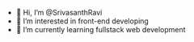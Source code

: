 - 👋 Hi, I’m @SrivasanthRavi
- 👀 I’m interested in front-end developing
- 🌱 I’m currently learning fullstack web development


<!---
SrivasanthRavi/SrivasanthRavi is a ✨ special ✨ repository because its `README.md` (this file) appears on your GitHub profile.
You can click the Preview link to take a look at your changes.
--->
